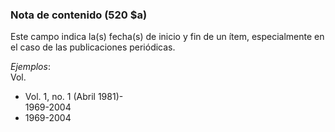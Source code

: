 ### Nota de contenido (520 $a)

Este campo indica la(s) fecha(s) de inicio y fin de un ítem, especialmente en el caso de las publicaciones periódicas.

_Ejemplos_:  
Vol.

- Vol. 1, no. 1 (Abril 1981)-  
  1969-2004
- 1969-2004
